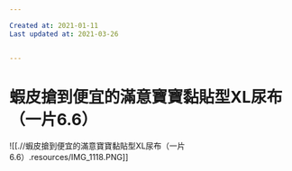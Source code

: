 ```yaml
---

Created at: 2021-01-11
Last updated at: 2021-03-26


---
```


# 蝦皮搶到便宜的滿意寶寶黏貼型XL尿布（一片6.6）


![[.//蝦皮搶到便宜的滿意寶寶黏貼型XL尿布（一片6.6）.resources/IMG_1118.PNG]]

